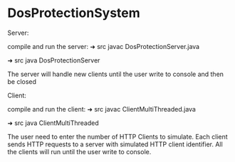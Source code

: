 # DosProtectionSystem

Server:

compile and run the server:
➜  src javac DosProtectionServer.java

➜  src java DosProtectionServer   

The server will handle new clients until the user write to console and then be closed

Client:

compile and run the client:
➜  src javac ClientMultiThreaded.java

➜  src java ClientMultiThreaded     

The user need to enter the number of HTTP Clients to simulate.
Each client sends HTTP requests to a server with simulated HTTP client identifier.
All the clients will run until the user write to console.
